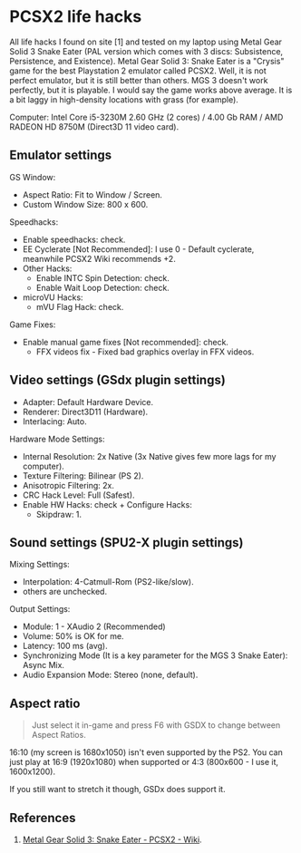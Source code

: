 ﻿# PCSX2 life hacks

All life hacks I found on site [1] and tested on my laptop using Metal Gear Solid 3 Snake Eater (PAL version which comes with 3 discs: Subsistence, Persistence, and Existence). Metal Gear Solid 3: Snake Eater is a "Crysis" game for the best Playstation 2 emulator called PCSX2. Well, it is not perfect emulator, but it is still better than others. MGS 3 doesn't work perfectly, but it is playable. I would say the game works above average. It is a bit laggy in high-density locations with grass (for example).

Computer: Intel Core i5-3230M 2.60 GHz (2 cores) / 4.00 Gb RAM / AMD RADEON HD 8750M (Direct3D 11 video card).

## Emulator settings

GS Window:

- Aspect Ratio: Fit to Window / Screen.
- Custom Window Size: 800 x 600.

Speedhacks:

- Enable speedhacks: check.
- EE Cyclerate [Not Recommended]: I use 0 - Default cyclerate, meanwhile PCSX2 Wiki recommends +2.
- Other Hacks:
  - Enable INTC Spin Detection: check.
  - Enable Wait Loop Detection: check.
- microVU Hacks:
  - mVU Flag Hack: check.

Game Fixes:

- Enable manual game fixes [Not recommended]: check.
  - FFX videos fix - Fixed bad graphics overlay in FFX videos.

## Video settings (GSdx plugin settings)

- Adapter: Default Hardware Device.
- Renderer: Direct3D11 (Hardware).
- Interlacing: Auto.

Hardware Mode Settings:

- Internal Resolution: 2x Native (3x Native gives few more lags for my computer).
- Texture Filtering: Bilinear (PS 2).
- Anisotropic Filtering: 2x.
- CRC Hack Level: Full (Safest).
- Enable HW Hacks: check + Configure Hacks:
  - Skipdraw: 1.

## Sound settings (SPU2-X plugin settings)

Mixing Settings:

- Interpolation: 4-Catmull-Rom (PS2-like/slow).
- others are unchecked.

Output Settings:

- Module: 1 - XAudio 2 (Recommended)
- Volume: 50% is OK for me.
- Latency: 100 ms (avg).
- Synchronizing Mode (It is a key parameter for the MGS 3 Snake Eater): Async Mix.
- Audio Expansion Mode: Stereo (none, default).

## Aspect ratio

> Just select it in-game and press F6 with GSDX to change between Aspect Ratios.

16:10 (my screen is 1680x1050) isn't even supported by the PS2. You can just play at 16:9 (1920x1080) when supported or 4:3 (800x600 - I use it, 1600x1200).

If you still want to stretch it though, GSDx does support it.

## References

1. [Metal Gear Solid 3: Snake Eater - PCSX2 - Wiki](https://wiki.pcsx2.net/Metal_Gear_Solid_3:_Snake_Eater).

